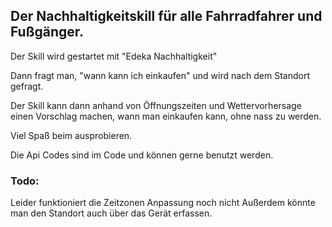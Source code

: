 ## Der Nachhaltigkeitskill für alle Fahrradfahrer und Fußgänger.

Der Skill wird gestartet mit "Edeka Nachhaltigkeit"

Dann fragt man, "wann kann ich einkaufen" und wird nach dem Standort gefragt.

Der Skill kann dann anhand von Öffnungszeiten und Wettervorhersage einen Vorschlag machen, wann man einkaufen kann, ohne nass zu werden. 

Viel Spaß beim ausprobieren.

Die Api Codes sind im Code und können gerne benutzt werden.

### Todo:
Leider funktioniert die Zeitzonen Anpassung noch nicht
Außerdem könnte man den Standort auch über das Gerät erfassen.